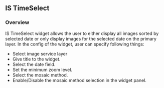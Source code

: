 ## IS TimeSelect ##
### Overview ###
IS TimeSelect widget allows the user to either display all images sorted by selected date or only display images for the selected date on the primary layer. In the config of the widget, user can specify following things:
* Select image service layer
* Give title to the widget.
* Select the date field.
*	Set the minimum zoom level.
*	Select the mosaic method.
*	Enable/Disable the mosaic method selection in the widget panel.
